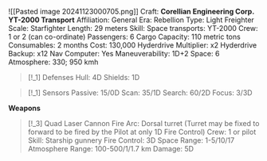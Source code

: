 ![[Pasted image 20241123000705.png]]
Craft: **Corellian Engineering Corp. YT-2000 Transport**
Affiliation: General
Era: Rebellion
Type: Light Freighter
Scale: Starfighter
Length: 29 meters
Skill: Space transports: YT-2000
Crew: 1 or 2 (can co-ordinate)
Passengers: 6
Cargo Capacity: 110 metric tons
Consumables: 2 months
Cost: 130,000
Hyderdrive Multiplier: x2
Hyderdrive Backup: x12
Nav Computer: Yes
Maneuverability: 1D+2
Space: 6
Atmosphere: 330; 950 kmh

> [!_1] Defenses
> Hull: 4D
> Shields: 1D

> [!_1] Sensors
> Passive: 15/0D
> Scan: 35/1D
> Search: 60/2D
> Focus: 3/3D

**Weapons**
> [!_3] Quad Laser Cannon
> Fire Arc: Dorsal turret (Turret may be fixed to forward to be fired by the Pilot at only 1D Fire Control)
> Crew: 1 or pilot
> Skill: Starship gunnery
> Fire Control: 3D
> Space Range: 1-5/10/17
> Atmosphere Range:
> 100-500/1/1.7 km
> Damage: 5D